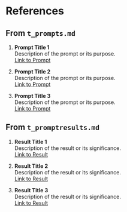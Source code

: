 # References

## From `t_prompts.md`

1. **Prompt Title 1**  
   Description of the prompt or its purpose.  
   [Link to Prompt](path/to/t_prompts.md#prompt-title-1)

2. **Prompt Title 2**  
   Description of the prompt or its purpose.  
   [Link to Prompt](path/to/t_prompts.md#prompt-title-2)

3. **Prompt Title 3**  
   Description of the prompt or its purpose.  
   [Link to Prompt](path/to/t_prompts.md#prompt-title-3)

## From `t_promptresults.md`

1. **Result Title 1**  
   Description of the result or its significance.  
   [Link to Result](path/to/t_promptresults.md#result-title-1)

2. **Result Title 2**  
   Description of the result or its significance.  
   [Link to Result](path/to/t_promptresults.md#result-title-2)

3. **Result Title 3**  
   Description of the result or its significance.  
   [Link to Result](path/to/t_promptresults.md#result-title-3)